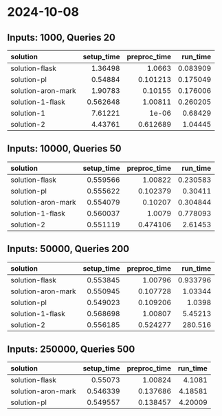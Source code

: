 # 2024-10-08

## Inputs: 1000, Queries 20

| solution           |   setup_time |   preproc_time |   run_time |
|:-------------------|-------------:|---------------:|-----------:|
| solution-flask     |     1.36498  |       1.0663   |   0.083909 |
| solution-pl        |     0.54884  |       0.101213 |   0.175049 |
| solution-aron-mark |     1.90783  |       0.10155  |   0.176006 |
| solution-1-flask   |     0.562648 |       1.00811  |   0.260205 |
| solution-1         |     7.61221  |       1e-06    |   0.68429  |
| solution-2         |     4.43761  |       0.612689 |   1.04445  |

## Inputs: 10000, Queries 50

| solution           |   setup_time |   preproc_time |   run_time |
|:-------------------|-------------:|---------------:|-----------:|
| solution-flask     |     0.559566 |       1.00822  |   0.230583 |
| solution-pl        |     0.555622 |       0.102379 |   0.30411  |
| solution-aron-mark |     0.554079 |       0.10207  |   0.304844 |
| solution-1-flask   |     0.560037 |       1.0079   |   0.778093 |
| solution-2         |     0.551119 |       0.474106 |   2.61453  |

## Inputs: 50000, Queries 200

| solution           |   setup_time |   preproc_time |   run_time |
|:-------------------|-------------:|---------------:|-----------:|
| solution-flask     |     0.553845 |       1.00796  |   0.933796 |
| solution-aron-mark |     0.550945 |       0.107728 |   1.03344  |
| solution-pl        |     0.549023 |       0.109206 |   1.0398   |
| solution-1-flask   |     0.568698 |       1.00807  |   5.45213  |
| solution-2         |     0.556185 |       0.524277 | 280.516    |

## Inputs: 250000, Queries 500

| solution           |   setup_time |   preproc_time |   run_time |
|:-------------------|-------------:|---------------:|-----------:|
| solution-flask     |     0.55073  |       1.00824  |    4.1081  |
| solution-aron-mark |     0.546339 |       0.137686 |    4.18581 |
| solution-pl        |     0.549557 |       0.138457 |    4.20009 |
